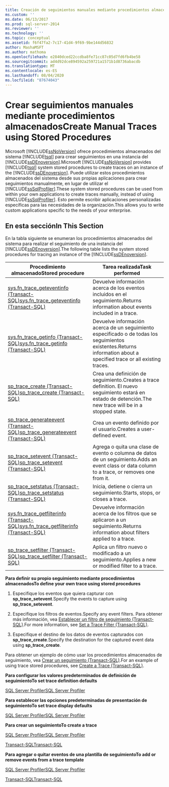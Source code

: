 ```yaml
---
title: Creación de seguimientos manuales mediante procedimientos almacenados | Microsoft Docs
ms.custom: ''
ms.date: 06/13/2017
ms.prod: sql-server-2014
ms.reviewer: ''
ms.technology: ''
ms.topic: conceptual
ms.assetid: f6f47fa2-7c17-41d4-9f69-9be144d56832
author: MashaMSFT
ms.author: mathoma
ms.openlocfilehash: e2840dced22ccdba8fe71cc87c05d7fd6fb4be58
ms.sourcegitcommit: ad4d92dce894592a259721a1571b1d8736abacdb
ms.translationtype: MT
ms.contentlocale: es-ES
ms.lasthandoff: 08/04/2020
ms.locfileid: "87674043"
---
```

# <a name="create-manual-traces-using-stored-procedures"></a><span data-ttu-id="c8c62-102">Crear seguimientos manuales mediante procedimientos almacenados</span><span class="sxs-lookup"><span data-stu-id="c8c62-102">Create Manual Traces using Stored Procedures</span></span>
  <span data-ttu-id="c8c62-103">Microsoft [!INCLUDE[ssNoVersion](../../includes/ssnoversion-md.md)] ofrece procedimientos almacenados del sistema [!INCLUDE[tsql](../../includes/tsql-md.md)] para crear seguimientos en una instancia del [!INCLUDE[ssDEnoversion](../../includes/ssdenoversion-md.md)].</span><span class="sxs-lookup"><span data-stu-id="c8c62-103">Microsoft [!INCLUDE[ssNoVersion](../../includes/ssnoversion-md.md)] provides [!INCLUDE[tsql](../../includes/tsql-md.md)] system stored procedures to create traces on an instance of the [!INCLUDE[ssDEnoversion](../../includes/ssdenoversion-md.md)].</span></span> <span data-ttu-id="c8c62-104">Puede utilizar estos procedimientos almacenados del sistema desde sus propias aplicaciones para crear seguimientos manualmente, en lugar de utilizar el [!INCLUDE[ssSqlProfiler](../../includes/sssqlprofiler-md.md)].</span><span class="sxs-lookup"><span data-stu-id="c8c62-104">These system stored procedures can be used from within your own applications to create traces manually, instead of using [!INCLUDE[ssSqlProfiler](../../includes/sssqlprofiler-md.md)].</span></span> <span data-ttu-id="c8c62-105">Esto permite escribir aplicaciones personalizadas específicas para las necesidades de la organización.</span><span class="sxs-lookup"><span data-stu-id="c8c62-105">This allows you to write custom applications specific to the needs of your enterprise.</span></span>  
  
## <a name="in-this-section"></a><span data-ttu-id="c8c62-106">En esta sección</span><span class="sxs-lookup"><span data-stu-id="c8c62-106">In This Section</span></span>  
 <span data-ttu-id="c8c62-107">En la tabla siguiente se enumeran los procedimientos almacenados del sistema para realizar el seguimiento de una instancia del [!INCLUDE[ssDEnoversion](../../includes/ssdenoversion-md.md)].</span><span class="sxs-lookup"><span data-stu-id="c8c62-107">The following table lists the system stored procedures for tracing an instance of the [!INCLUDE[ssDEnoversion](../../includes/ssdenoversion-md.md)].</span></span>  
  
|<span data-ttu-id="c8c62-108">Procedimiento almacenado</span><span class="sxs-lookup"><span data-stu-id="c8c62-108">Stored procedure</span></span>|<span data-ttu-id="c8c62-109">Tarea realizada</span><span class="sxs-lookup"><span data-stu-id="c8c62-109">Task performed</span></span>|  
|----------------------|--------------------|  
|[<span data-ttu-id="c8c62-110">sys.fn_trace_geteventinfo &#40;Transact-SQL&#41;</span><span class="sxs-lookup"><span data-stu-id="c8c62-110">sys.fn_trace_geteventinfo &#40;Transact-SQL&#41;</span></span>](/sql/relational-databases/system-functions/sys-fn-trace-geteventinfo-transact-sql)|<span data-ttu-id="c8c62-111">Devuelve información acerca de los eventos incluidos en el seguimiento.</span><span class="sxs-lookup"><span data-stu-id="c8c62-111">Returns information about events included in a trace.</span></span>|  
|[<span data-ttu-id="c8c62-112">sys.fn_trace_getinfo &#40;Transact-SQL&#41;</span><span class="sxs-lookup"><span data-stu-id="c8c62-112">sys.fn_trace_getinfo &#40;Transact-SQL&#41;</span></span>](/sql/relational-databases/system-functions/sys-fn-trace-getinfo-transact-sql)|<span data-ttu-id="c8c62-113">Devuelve información acerca de un seguimiento especificado o de todas los seguimientos existentes.</span><span class="sxs-lookup"><span data-stu-id="c8c62-113">Returns information about a specified trace or all existing traces.</span></span>|  
|[<span data-ttu-id="c8c62-114">sp_trace_create &#40;Transact-SQL&#41;</span><span class="sxs-lookup"><span data-stu-id="c8c62-114">sp_trace_create &#40;Transact-SQL&#41;</span></span>](/sql/relational-databases/system-stored-procedures/sp-trace-create-transact-sql)|<span data-ttu-id="c8c62-115">Crea una definición de seguimiento.</span><span class="sxs-lookup"><span data-stu-id="c8c62-115">Creates a trace definition.</span></span> <span data-ttu-id="c8c62-116">El nuevo seguimiento estará en estado de detención.</span><span class="sxs-lookup"><span data-stu-id="c8c62-116">The new trace will be in a stopped state.</span></span>|  
|[<span data-ttu-id="c8c62-117">sp_trace_generateevent &#40;Transact-SQL&#41;</span><span class="sxs-lookup"><span data-stu-id="c8c62-117">sp_trace_generateevent &#40;Transact-SQL&#41;</span></span>](/sql/relational-databases/system-stored-procedures/sp-trace-generateevent-transact-sql)|<span data-ttu-id="c8c62-118">Crea un evento definido por el usuario.</span><span class="sxs-lookup"><span data-stu-id="c8c62-118">Creates a user-defined event.</span></span>|  
|[<span data-ttu-id="c8c62-119">sp_trace_setevent &#40;Transact-SQL&#41;</span><span class="sxs-lookup"><span data-stu-id="c8c62-119">sp_trace_setevent &#40;Transact-SQL&#41;</span></span>](/sql/relational-databases/system-stored-procedures/sp-trace-setevent-transact-sql)|<span data-ttu-id="c8c62-120">Agrega o quita una clase de evento o columna de datos de un seguimiento.</span><span class="sxs-lookup"><span data-stu-id="c8c62-120">Adds an event class or data column to a trace, or removes one from it.</span></span>|  
|[<span data-ttu-id="c8c62-121">sp_trace_setstatus &#40;Transact-SQL&#41;</span><span class="sxs-lookup"><span data-stu-id="c8c62-121">sp_trace_setstatus &#40;Transact-SQL&#41;</span></span>](/sql/relational-databases/system-stored-procedures/sp-trace-setstatus-transact-sql)|<span data-ttu-id="c8c62-122">Inicia, detiene o cierra un seguimiento.</span><span class="sxs-lookup"><span data-stu-id="c8c62-122">Starts, stops, or closes a trace.</span></span>|  
|[<span data-ttu-id="c8c62-123">sys.fn_trace_getfilterinfo &#40;Transact-SQL&#41;</span><span class="sxs-lookup"><span data-stu-id="c8c62-123">sys.fn_trace_getfilterinfo &#40;Transact-SQL&#41;</span></span>](/sql/relational-databases/system-functions/sys-fn-trace-getfilterinfo-transact-sql)|<span data-ttu-id="c8c62-124">Devuelve información acerca de los filtros que se aplicaron a un seguimiento.</span><span class="sxs-lookup"><span data-stu-id="c8c62-124">Returns information about filters applied to a trace.</span></span>|  
|[<span data-ttu-id="c8c62-125">sp_trace_setfilter &#40;Transact-SQL&#41;</span><span class="sxs-lookup"><span data-stu-id="c8c62-125">sp_trace_setfilter &#40;Transact-SQL&#41;</span></span>](/sql/relational-databases/system-stored-procedures/sp-trace-setfilter-transact-sql)|<span data-ttu-id="c8c62-126">Aplica un filtro nuevo o modificado a un seguimiento.</span><span class="sxs-lookup"><span data-stu-id="c8c62-126">Applies a new or modified filter to a trace.</span></span>|  
  
 <span data-ttu-id="c8c62-127">**Para definir su propio seguimiento mediante procedimientos almacenados**</span><span class="sxs-lookup"><span data-stu-id="c8c62-127">**To define your own trace using stored procedures**</span></span>  
  
1.  <span data-ttu-id="c8c62-128">Especifique los eventos que quiera capturar con **sp_trace_setevent**.</span><span class="sxs-lookup"><span data-stu-id="c8c62-128">Specify the events to capture using **sp_trace_setevent**.</span></span>  
  
2.  <span data-ttu-id="c8c62-129">Especifique los filtros de eventos.</span><span class="sxs-lookup"><span data-stu-id="c8c62-129">Specify any event filters.</span></span> <span data-ttu-id="c8c62-130">Para obtener más información, vea [Establecer un filtro de seguimiento &#40;Transact-SQL&#41;](../../ssms/agent/set-sql-server-alias-for-sql-server-agent-service-ssms.md).</span><span class="sxs-lookup"><span data-stu-id="c8c62-130">For more information, see [Set a Trace Filter &#40;Transact-SQL&#41;](../../ssms/agent/set-sql-server-alias-for-sql-server-agent-service-ssms.md).</span></span>  
  
3.  <span data-ttu-id="c8c62-131">Especifique el destino de los datos de eventos capturados con **sp_trace_create**.</span><span class="sxs-lookup"><span data-stu-id="c8c62-131">Specify the destination for the captured event data using **sp_trace_create**.</span></span>  
  
 <span data-ttu-id="c8c62-132">Para obtener un ejemplo de cómo usar los procedimientos almacenados de seguimiento, vea [Crear un seguimiento &#40;Transact-SQL&#41;](../sql-trace/create-a-trace-transact-sql.md).</span><span class="sxs-lookup"><span data-stu-id="c8c62-132">For an example of using trace stored procedures, see [Create a Trace &#40;Transact-SQL&#41;](../sql-trace/create-a-trace-transact-sql.md).</span></span>  
  
 <span data-ttu-id="c8c62-133">**Para configurar los valores predeterminados de definición de seguimiento**</span><span class="sxs-lookup"><span data-stu-id="c8c62-133">**To set trace definition defaults**</span></span>  
  
 [<span data-ttu-id="c8c62-134">SQL Server Profiler</span><span class="sxs-lookup"><span data-stu-id="c8c62-134">SQL Server Profiler</span></span>](../../tools/sql-server-profiler/sql-server-profiler.md)  
  
 <span data-ttu-id="c8c62-135">**Para establecer las opciones predeterminadas de presentación de seguimiento**</span><span class="sxs-lookup"><span data-stu-id="c8c62-135">**To set trace display defaults**</span></span>  
  
 [<span data-ttu-id="c8c62-136">SQL Server Profiler</span><span class="sxs-lookup"><span data-stu-id="c8c62-136">SQL Server Profiler</span></span>](../../tools/sql-server-profiler/set-trace-display-defaults-sql-server-profiler.md)  
  
 <span data-ttu-id="c8c62-137">**Para crear un seguimiento**</span><span class="sxs-lookup"><span data-stu-id="c8c62-137">**To create a trace**</span></span>  
  
 [<span data-ttu-id="c8c62-138">SQL Server Profiler</span><span class="sxs-lookup"><span data-stu-id="c8c62-138">SQL Server Profiler</span></span>](../../tools/sql-server-profiler/create-a-trace-sql-server-profiler.md)  
  
 [<span data-ttu-id="c8c62-139">Transact-SQL</span><span class="sxs-lookup"><span data-stu-id="c8c62-139">Transact-SQL</span></span>](../sql-trace/create-a-trace-transact-sql.md)  
  
 <span data-ttu-id="c8c62-140">**Para agregar o quitar eventos de una plantilla de seguimiento**</span><span class="sxs-lookup"><span data-stu-id="c8c62-140">**To add or remove events from a trace template**</span></span>  
  
 [<span data-ttu-id="c8c62-141">SQL Server Profiler</span><span class="sxs-lookup"><span data-stu-id="c8c62-141">SQL Server Profiler</span></span>](../../tools/sql-server-profiler/specify-events-and-data-columns-for-a-trace-file-sql-server-profiler.md)  
  
 [<span data-ttu-id="c8c62-142">Transact-SQL</span><span class="sxs-lookup"><span data-stu-id="c8c62-142">Transact-SQL</span></span>](/sql/relational-databases/system-stored-procedures/sp-trace-setevent-transact-sql)  
  
  
